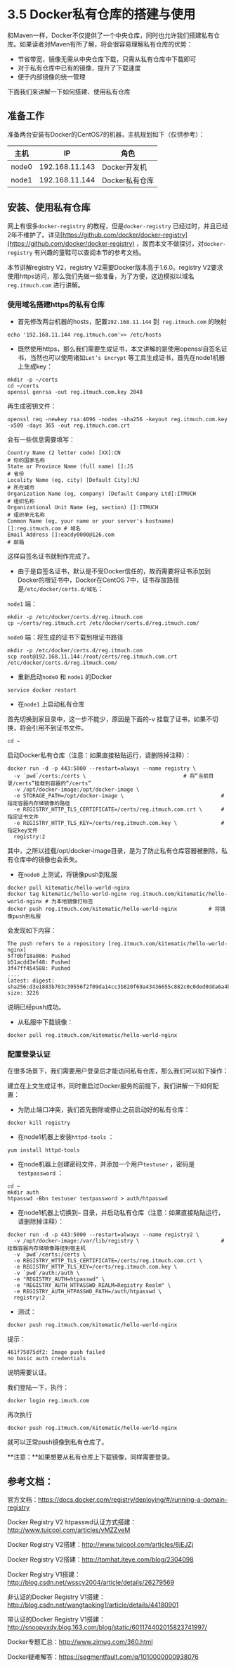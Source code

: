 # 3.5 Docker私有仓库的搭建与使用

和Maven一样，Docker不仅提供了一个中央仓库，同时也允许我们搭建私有仓库。如果读者对Maven有所了解，将会很容易理解私有仓库的优势：

* 节省带宽，镜像无需从中央仓库下载，只需从私有仓库中下载即可
* 对于私有仓库中已有的镜像，提升了下载速度
* 便于内部镜像的统一管理

下面我们来讲解一下如何搭建、使用私有仓库





## 准备工作

准备两台安装有Docker的CentOS7的机器，主机规划如下（仅供参考）：

| 主机    | IP             | 角色         |
| ----- | -------------- | ---------- |
| node0 | 192.168.11.143 | Docker开发机  |
| node1 | 192.168.11.144 | Docker私有仓库 |





## 安装、使用私有仓库

网上有很多`docker-registry` 的教程，但是`docker-registry` 已经过时，并且已经2年不维护了。详见[https://github.com/docker/docker-registry](https://github.com/docker/docker-registry) ，故而本文不做探讨，对`docker-registry` 有兴趣的童鞋可以查阅本节的参考文档。

本节讲解registry V2，registry V2需要Docker版本高于1.6.0。registry V2要求使用https访问，那么我们先做一些准备，为了方便，这边模拟以域名`reg.itmuch.com` 进行讲解。



### 使用域名搭建https的私有仓库

* 首先修改两台机器的hosts，配置`192.168.11.144`  到` reg.itmuch.com` 的映射

```shell
echo '192.168.11.144 reg.itmuch.com'>> /etc/hosts
```

* 既然使用https，那么我们需要生成证书，本文讲解的是使用openssl自签名证书，当然也可以使用诸如`Let’s Encrypt` 等工具生成证书，首先在node1机器上生成key：

```shell
mkdir -p ~/certs
cd ~/certs
openssl genrsa -out reg.itmuch.com.key 2048
```

再生成密钥文件：

```shell
openssl req -newkey rsa:4096 -nodes -sha256 -keyout reg.itmuch.com.key -x509 -days 365 -out reg.itmuch.com.crt
```

会有一些信息需要填写：

```shell
Country Name (2 letter code) [XX]:CN									# 你的国家名称
State or Province Name (full name) []:JS								# 省份
Locality Name (eg, city) [Default City]:NJ								# 所在城市
Organization Name (eg, company) [Default Company Ltd]:ITMUCH			# 组织名称
Organizational Unit Name (eg, section) []:ITMUCH						# 组织单元名称
Common Name (eg, your name or your server's hostname) []:reg.itmuch.com # 域名
Email Address []:eacdy0000@126.com										# 邮箱
```

这样自签名证书就制作完成了。

* 由于是自签名证书，默认是不受Docker信任的，故而需要将证书添加到Docker的根证书中，Docker在CentOS 7中，证书存放路径是`/etc/docker/certs.d/域名`：

`node1` 端：

```shell
mkdir -p /etc/docker/certs.d/reg.itmuch.com
cp ~/certs/reg.itmuch.crt /etc/docker/certs.d/reg.itmuch.com/
```

`node0` 端：将生成的证书下载到根证书路径

```shell
mkdir -p /etc/docker/certs.d/reg.itmuch.com
scp root@192.168.11.144:/root/certs/reg.itmuch.com.crt /etc/docker/certs.d/reg.itmuch.com/
```

* 重新启动`node0` 和 `node1` 的Docker

```shell
service docker restart
```

* 在`node1` 上启动私有仓库

首先切换到家目录中，这一步不能少，原因是下面的-v 挂载了证书，如果不切换，将会引用不到证书文件。

```
cd ~
```

启动Docker私有仓库（注意：如果直接粘贴运行，请删除掉注释）：


```shell
docker run -d -p 443:5000 --restart=always --name registry \
  -v `pwd`/certs:/certs \								# 将“当前目录/certs”挂载到容器的“/certs”
  -v /opt/docker-image:/opt/docker-image \							
  -e STORAGE_PATH=/opt/docker-image \								# 指定容器内存储镜像的路径
  -e REGISTRY_HTTP_TLS_CERTIFICATE=/certs/reg.itmuch.com.crt \		# 指定证书文件
  -e REGISTRY_HTTP_TLS_KEY=/certs/reg.itmuch.com.key \				# 指定key文件
  registry:2
```

其中，之所以挂载/opt/docker-image目录，是为了防止私有仓库容器被删除，私有仓库中的镜像也会丢失。

* 在`node0` 上测试，将镜像push到私服

```shell
docker pull kitematic/hello-world-nginx
docker tag kitematic/hello-world-nginx reg.itmuch.com/kitematic/hello-world-nginx # 为本地镜像打标签
docker push reg.itmuch.com/kitematic/hello-world-nginx			# 将镜像push到私服
```

会发现如下内容：

```shell
The push refers to a repository [reg.itmuch.com/kitematic/hello-world-nginx]
5f70bf18a086: Pushed 
b51acdd3ef48: Pushed 
3f47ff454588: Pushed 
....
latest: digest: sha256:d3e1883b703c39556f2f09da14cc3b820f69a43436655c882c0c0ded0dda6a4b size: 3226
```

说明已经push成功。

* 从私服中下载镜像：

```shell
docker pull reg.itmuch.com/kitematic/hello-world-nginx
```





###  配置登录认证

在很多场景下，我们需要用户登录后才能访问私有仓库，那么我们可以如下操作：

建立在上文生成证书，同时重启过Docker服务的前提下，我们讲解一下如何配置：

* 为防止端口冲突，我们首先删除或停止之前启动好的私有仓库：

```shell
docker kill registry
```

* 在node1机器上安装`httpd-tools` ：

```shell
yum install httpd-tools
```

* 在node机器上创建密码文件，并添加一个用户`testuser` ，密码是`testpassword` ：

```shell
cd ~
mkdir auth
htpasswd -Bbn testuser testpassword > auth/htpasswd
```

* 在node1机器上切换到`~` 目录，并启动私有仓库（注意：如果直接粘贴运行，请删除掉注释）：

```shell
docker run -d -p 443:5000 --restart=always --name registry2 \
  -v /opt/docker-image:/var/lib/registry \							# 挂载容器内存储镜像路径到宿主机
  -v `pwd`/certs:/certs \
  -e REGISTRY_HTTP_TLS_CERTIFICATE=/certs/reg.itmuch.com.crt \
  -e REGISTRY_HTTP_TLS_KEY=/certs/reg.itmuch.com.key \
  -v `pwd`/auth:/auth \
  -e "REGISTRY_AUTH=htpasswd" \
  -e "REGISTRY_AUTH_HTPASSWD_REALM=Registry Realm" \
  -e REGISTRY_AUTH_HTPASSWD_PATH=/auth/htpasswd \
  registry:2
```

* 测试：

```shell
docker push reg.itmuch.com/kitematic/hello-world-nginx
```

提示：

```shell
461f75075df2: Image push failed 
no basic auth credentials
```

说明需要认证。

我们登陆一下，执行：

```shell
docker login reg.imuch.com
```

再次执行

```shell
docker push reg.itmuch.com/kitematic/hello-world-nginx
```

就可以正常push镜像到私有仓库了。

**注意：**如果想要从私有仓库上下载镜像，同样需要登录。





## 参考文档：

官方文档：https://docs.docker.com/registry/deploying/#/running-a-domain-registry

Docker Registry V2 htpasswd认证方式搭建：http://www.tuicool.com/articles/vMZZveM

Docker Registry V2搭建：http://www.tuicool.com/articles/6jEJZj

Docker Registry V2搭建：http://tomhat.iteye.com/blog/2304098

Docker Registry V1搭建：http://blog.csdn.net/wsscy2004/article/details/26279569

非认证的Docker Registry V1搭建：http://blog.csdn.net/wangtaoking1/article/details/44180901

带认证的Docker Registry V1搭建：http://snoopyxdy.blog.163.com/blog/static/601174402015823741997/

Docker专题汇总：http://www.zimug.com/360.html

Docker疑难解答：https://segmentfault.com/q/1010000000938076



